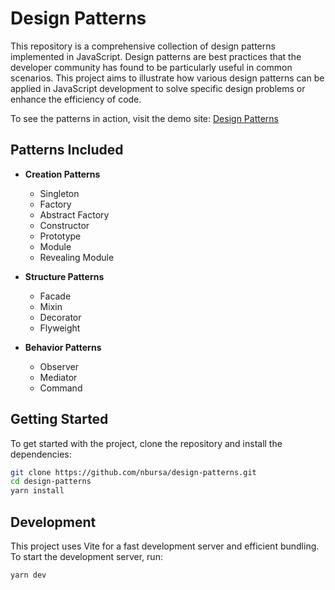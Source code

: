 # Design Patterns

This repository is a comprehensive collection of design patterns implemented in JavaScript. Design patterns are best practices that the developer community has found to be particularly useful in common scenarios. This project aims to illustrate how various design patterns can be applied in JavaScript development to solve specific design problems or enhance the efficiency of code.

To see the patterns in action, visit the demo site: [Design Patterns](https://nbursa.github.io/design-patterns)


## Patterns Included

- **Creation Patterns**

  - Singleton
  - Factory
  - Abstract Factory
  - Constructor
  - Prototype
  - Module
  - Revealing Module

- **Structure Patterns**

  - Facade
  - Mixin
  - Decorator
  - Flyweight

- **Behavior Patterns**
  - Observer
  - Mediator
  - Command

## Getting Started

To get started with the project, clone the repository and install the dependencies:

```bash
git clone https://github.com/nbursa/design-patterns.git
cd design-patterns
yarn install
```

## Development

This project uses Vite for a fast development server and efficient bundling. To start the development server, run:

```bash
yarn dev
```
